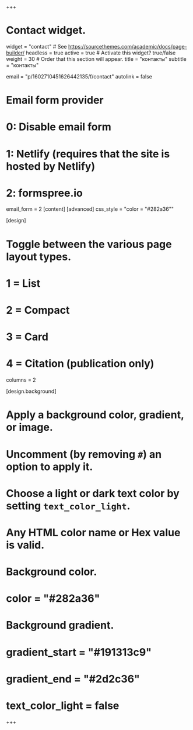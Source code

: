 +++
# Contact widget.
widget = "contact"  # See https://sourcethemes.com/academic/docs/page-builder/
headless = true
active = true  # Activate this widget? true/false
weight = 30  # Order that this section will appear.
title = "контакты"
subtitle = "контакты"

email = "p/1602710451626442135/f/contact"
autolink = false
# Email form provider
#   0: Disable email form
#   1: Netlify (requires that the site is hosted by Netlify)
#   2: formspree.io
email_form = 2
[content]
[advanced]
 css_style = "color = "#282a36""

     
[design]
  # Toggle between the various page layout types.
  #   1 = List
  #   2 = Compact
  #   3 = Card
  #   4 = Citation (publication only)
  columns = 2

[design.background]
  # Apply a background color, gradient, or image.
  #   Uncomment (by removing `#`) an option to apply it.
  #   Choose a light or dark text color by setting `text_color_light`.
  #   Any HTML color name or Hex value is valid.

  # Background color.
  # color = "#282a36"
  
  # Background gradient.
  # gradient_start = "#191313c9"
  # gradient_end = "#2d2c36"
  # text_color_light = false
+++

